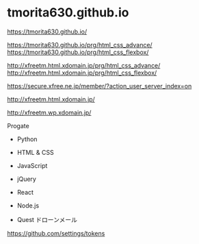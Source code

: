 # tmorita630.github.io

https://tmorita630.github.io/

https://tmorita630.github.io/prg/html_css_advance/
https://tmorita630.github.io/prg/html_css_flexbox/


http://xfreetm.html.xdomain.jp/prg/html_css_advance/
http://xfreetm.html.xdomain.jp/prg/html_css_flexbox/

https://secure.xfree.ne.jp/member/?action_user_server_index=on

http://xfreetm.html.xdomain.jp/

http://xfreetm.wp.xdomain.jp/

Progate
- Python
- HTML & CSS
- JavaScript

- jQuery
- React
- Node.js
- Quest ドローンメール

https://github.com/settings/tokens
